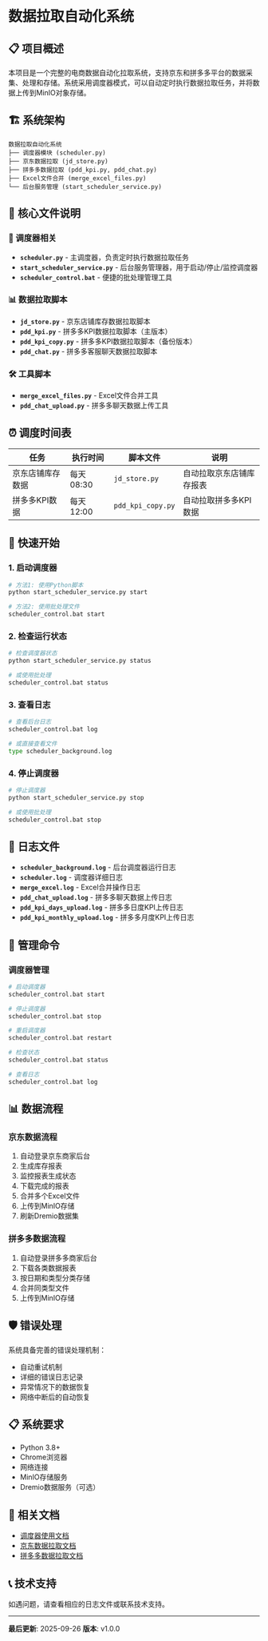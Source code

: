 # 数据拉取自动化系统

## 📋 项目概述

本项目是一个完整的电商数据自动化拉取系统，支持京东和拼多多平台的数据采集、处理和存储。系统采用调度器模式，可以自动定时执行数据拉取任务，并将数据上传到MinIO对象存储。

## 🏗️ 系统架构

```
数据拉取自动化系统
├── 调度器模块 (scheduler.py)
├── 京东数据拉取 (jd_store.py)
├── 拼多多数据拉取 (pdd_kpi.py, pdd_chat.py)
├── Excel文件合并 (merge_excel_files.py)
└── 后台服务管理 (start_scheduler_service.py)
```

## 📁 核心文件说明

### 🔧 调度器相关
- **`scheduler.py`** - 主调度器，负责定时执行数据拉取任务
- **`start_scheduler_service.py`** - 后台服务管理器，用于启动/停止/监控调度器
- **`scheduler_control.bat`** - 便捷的批处理管理工具

### 📊 数据拉取脚本
- **`jd_store.py`** - 京东店铺库存数据拉取脚本
- **`pdd_kpi.py`** - 拼多多KPI数据拉取脚本（主版本）
- **`pdd_kpi_copy.py`** - 拼多多KPI数据拉取脚本（备份版本）
- **`pdd_chat.py`** - 拼多多客服聊天数据拉取脚本

### 🛠️ 工具脚本
- **`merge_excel_files.py`** - Excel文件合并工具
- **`pdd_chat_upload.py`** - 拼多多聊天数据上传工具

## ⏰ 调度时间表

| 任务 | 执行时间 | 脚本文件 | 说明 |
|------|----------|----------|------|
| 京东店铺库存数据 | 每天 08:30 | `jd_store.py` | 自动拉取京东店铺库存报表 |
| 拼多多KPI数据 | 每天 12:00 | `pdd_kpi_copy.py` | 自动拉取拼多多KPI数据 |

## 🚀 快速开始

### 1. 启动调度器
```bash
# 方法1: 使用Python脚本
python start_scheduler_service.py start

# 方法2: 使用批处理文件
scheduler_control.bat start
```

### 2. 检查运行状态
```bash
# 检查调度器状态
python start_scheduler_service.py status

# 或使用批处理
scheduler_control.bat status
```

### 3. 查看日志
```bash
# 查看后台日志
scheduler_control.bat log

# 或直接查看文件
type scheduler_background.log
```

### 4. 停止调度器
```bash
# 停止调度器
python start_scheduler_service.py stop

# 或使用批处理
scheduler_control.bat stop
```

## 📝 日志文件

- **`scheduler_background.log`** - 后台调度器运行日志
- **`scheduler.log`** - 调度器详细日志
- **`merge_excel.log`** - Excel合并操作日志
- **`pdd_chat_upload.log`** - 拼多多聊天数据上传日志
- **`pdd_kpi_days_upload.log`** - 拼多多日度KPI上传日志
- **`pdd_kpi_monthly_upload.log`** - 拼多多月度KPI上传日志

## 🔧 管理命令

### 调度器管理
```bash
# 启动调度器
scheduler_control.bat start

# 停止调度器
scheduler_control.bat stop

# 重启调度器
scheduler_control.bat restart

# 检查状态
scheduler_control.bat status

# 查看日志
scheduler_control.bat log
```

## 📊 数据流程

### 京东数据流程
1. 自动登录京东商家后台
2. 生成库存报表
3. 监控报表生成状态
4. 下载完成的报表
5. 合并多个Excel文件
6. 上传到MinIO存储
7. 刷新Dremio数据集

### 拼多多数据流程
1. 自动登录拼多多商家后台
2. 下载各类数据报表
3. 按日期和类型分类存储
4. 合并同类型文件
5. 上传到MinIO存储

## 🛡️ 错误处理

系统具备完善的错误处理机制：
- 自动重试机制
- 详细的错误日志记录
- 异常情况下的数据恢复
- 网络中断后的自动恢复

## 📋 系统要求

- Python 3.8+
- Chrome浏览器
- 网络连接
- MinIO存储服务
- Dremio数据服务（可选）

## 🔗 相关文档

- [调度器使用文档](./docs/scheduler_usage.md)
- [京东数据拉取文档](./docs/jd_store_usage.md)
- [拼多多数据拉取文档](./docs/pdd_kpi_usage.md)

## 📞 技术支持

如遇问题，请查看相应的日志文件或联系技术支持。

---

**最后更新**: 2025-09-26
**版本**: v1.0.0